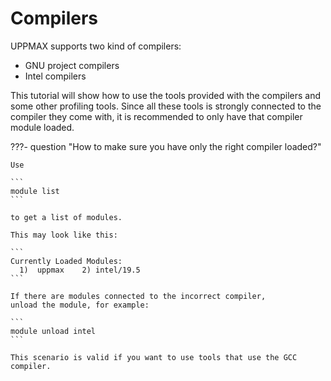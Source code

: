 # Compilers

UPPMAX supports two kind of compilers:

- GNU project compilers
- Intel compilers

This tutorial will show how to use the tools provided 
with the compilers and some other profiling tools. 
Since all these tools is strongly connected to the compiler they come with, 
it is recommended to only have that compiler module loaded.

???- question "How to make sure you have only the right compiler loaded?"

    Use 

    ```
    module list
    ```

    to get a list of modules. 

    This may look like this:

    ```
    Currently Loaded Modules:
      1)  uppmax    2) intel/19.5
    ```

    If there are modules connected to the incorrect compiler, 
    unload the module, for example:

    ```
    module unload intel
    ```

    This scenario is valid if you want to use tools that use the GCC compiler.
